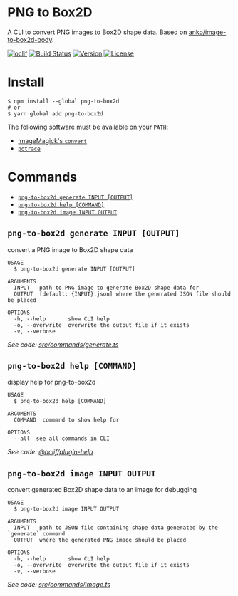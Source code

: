 PNG to Box2D
============

A CLI to convert PNG images to Box2D shape data. Based on [anko/image-to-box2d-body](https://github.com/anko/image-to-box2d-body).

[![oclif](https://img.shields.io/badge/cli-oclif-brightgreen.svg)](https://oclif.io)
[![Build Status](https://dev.azure.com/jmerle/png-to-box2d/_apis/build/status/Build?branchName=master)](https://dev.azure.com/jmerle/png-to-box2d/_build/latest?definitionId=8&branchName=master)
[![Version](https://img.shields.io/npm/v/png-to-box2d.svg)](https://npmjs.org/package/png-to-box2d)
[![License](https://img.shields.io/npm/l/png-to-box2d.svg)](https://github.com/jmerle/png-to-box2d/blob/master/package.json)

# Install

```sh-session
$ npm install --global png-to-box2d
# or
$ yarn global add png-to-box2d
```

The following software must be available on your `PATH`:
* [ImageMagick's `convert`](https://imagemagick.org/)
* [`potrace`](http://potrace.sourceforge.net/)

# Commands

<!-- commands -->
* [`png-to-box2d generate INPUT [OUTPUT]`](#png-to-box2d-generate-input-output)
* [`png-to-box2d help [COMMAND]`](#png-to-box2d-help-command)
* [`png-to-box2d image INPUT OUTPUT`](#png-to-box2d-image-input-output)

## `png-to-box2d generate INPUT [OUTPUT]`

convert a PNG image to Box2D shape data

```
USAGE
  $ png-to-box2d generate INPUT [OUTPUT]

ARGUMENTS
  INPUT   path to PNG image to generate Box2D shape data for
  OUTPUT  [default: {INPUT}.json] where the generated JSON file should be placed

OPTIONS
  -h, --help       show CLI help
  -o, --overwrite  overwrite the output file if it exists
  -v, --verbose
```

_See code: [src/commands/generate.ts](https://github.com/jmerle/png-to-box2d/blob/v1.0.0/src/commands/generate.ts)_

## `png-to-box2d help [COMMAND]`

display help for png-to-box2d

```
USAGE
  $ png-to-box2d help [COMMAND]

ARGUMENTS
  COMMAND  command to show help for

OPTIONS
  --all  see all commands in CLI
```

_See code: [@oclif/plugin-help](https://github.com/oclif/plugin-help/blob/v2.2.1/src/commands/help.ts)_

## `png-to-box2d image INPUT OUTPUT`

convert generated Box2D shape data to an image for debugging

```
USAGE
  $ png-to-box2d image INPUT OUTPUT

ARGUMENTS
  INPUT   path to JSON file containing shape data generated by the `generate` command
  OUTPUT  where the generated PNG image should be placed

OPTIONS
  -h, --help       show CLI help
  -o, --overwrite  overwrite the output file if it exists
  -v, --verbose
```

_See code: [src/commands/image.ts](https://github.com/jmerle/png-to-box2d/blob/v1.0.0/src/commands/image.ts)_
<!-- commandsstop -->
